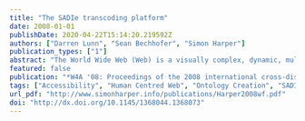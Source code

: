 ```yaml
---
title: "The SADIe transcoding platform"
date: 2008-01-01
publishDate: 2020-04-22T15:14:20.219592Z
authors: ["Darren Lunn", "Sean Bechhofer", "Simon Harper"]
publication_types: ["1"]
abstract: "The World Wide Web (Web) is a visually complex, dynamic, multimedia system that can be inaccessible to people with visual impairments. SADIe addresses this problem by using Semantic Web technologies to explicate implicit visual structures through a combination of an upper and lower ontology. By identifying elements within the Web page, in addition to the role that those elements play, accurate transcoding can be applied to a diverse range of Websites."
featured: false
publication: "*W4A '08: Proceedings of the 2008 international cross-disciplinary conference on Web accessibility (W4A)*"
tags: ["Accessibility", "Human Centred Web", "Ontology Creation", "SADIe", "Semantic Transcoding"]
url_pdf: "http://www.simonharper.info/publications/Harper2008wf.pdf"
doi: "http://dx.doi.org/10.1145/1368044.1368073"
---
```


